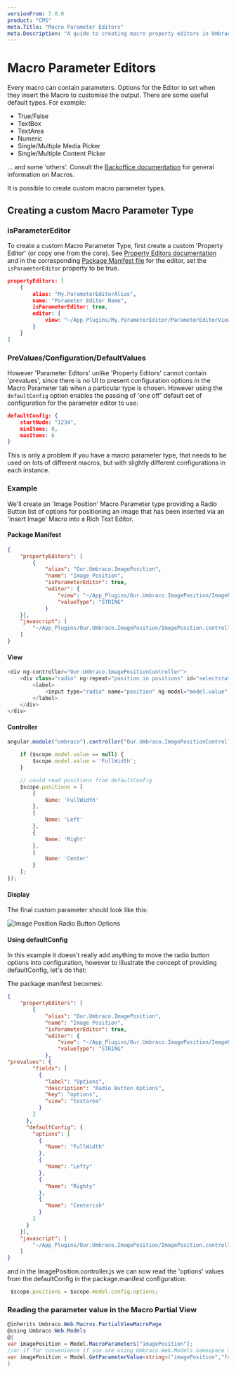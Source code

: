 ```yaml
---
versionFrom: 7.0.0
product: "CMS"
meta.Title: "Macro Parameter Editors"
meta.Description: "A guide to creating macro property editors in Umbraco"
---
```


# Macro Parameter Editors

Every macro can contain parameters. Options for the Editor to set when they insert the Macro to customise the output. There are some useful default types.  For example:

* True/False
* TextBox
* TextArea
* Numeric
* Single/Multiple Media Picker
* Single/Multiple Content Picker

... and some 'others'.  Consult the [Backoffice documentation](../../Getting-Started/Backoffice/index.md) for general information on Macros.

It is possible to create custom macro parameter types.

## Creating a custom Macro Parameter Type

### isParameterEditor

To create a custom Macro Parameter Type, first create a custom 'Property Editor' (or copy one from the core). See [Property Editors documentation](../../Extending/Property-Editors/index.md) and in the corresponding [Package Manifest file](../../Extending/Property-Editors/Package-Manifest/index.md) for the editor, set the `isParameterEditor` property to be true.

```json
propertyEditors: [
    {
        alias: "My.ParameterEditorAlias",
        name: "Parameter Editor Name",
        isParameterEditor: true,
        editor: {
            view: "~/App_Plugins/My.ParameterEditor/ParameterEditorView.html"
        }
    }
]
```

### PreValues/Configuration/DefaultValues

However 'Parameter Editors' unlike 'Property Editors' cannot contain 'prevalues', since there is no UI to present configuration options in the Macro Parameter tab when a particular type is chosen. However using the `defaultConfig` option enables the passing of 'one off' default set of configuration for the parameter editor to use:

```json
defaultConfig: {
    startNode: "1234",
    minItems: 0,
    maxItems: 6
}
```

This is only a problem if you have a macro parameter type, that needs to be used on lots of different macros, but with slightly different configurations in each instance.

### Example

We'll create an 'Image Position' Macro Parameter type providing a Radio Button list of options for positioning an image that has been inserted via an 'Insert Image' Macro into a Rich Text Editor.

#### Package Manifest

```json
{
    "propertyEditors": [
        {
            "alias": "Our.Umbraco.ImagePosition",
            "name": "Image Position",
            "isParameterEditor": true,
            "editor": {
                "view": "~/App_Plugins/Our.Umbraco.ImagePosition/ImagePosition.html",
                "valueType": "STRING"
            }
    }],
    "javascript": [
        "~/App_Plugins/Our.Umbraco.ImagePosition/ImagePosition.controller.js"
    ]
}
```

#### View

```csharp
<div ng-controller="Our.Umbraco.ImagePositionController">
    <div class="radio" ng-repeat="position in positions" id="selectstatus-{{position.Name}}">
        <label>
            <input type="radio" name="position" ng-model="model.value" value="{{position.Name}}">{{position.Name}}
        </label>
    </div>
</div>
```

#### Controller

```javascript
angular.module("umbraco").controller("Our.Umbraco.ImagePositionController", function ($scope) {

    if ($scope.model.value == null) {
        $scope.model.value = 'FullWidth';
    }

    // could read positions from defaultConfig
    $scope.positions = [
        {
            Name: 'FullWidth'
        },
        {
            Name: 'Left'
        },
        {
            Name: 'Right'
        },
        {
            Name: 'Center'
        }
    ];
});
```

#### Display

The final custom parameter should look like this:

![Image Position Radio Button Options](images/image-position-v8.png)

#### Using defaultConfig

In this example it doesn't really add anything to move the radio button options into configuration, however to illustrate the concept of providing defaultConfig, let's do that:

The package manifest becomes:

```json
{
    "propertyEditors": [
        {
            "alias": "Our.Umbraco.ImagePosition",
            "name": "Image Position",
            "isParameterEditor": true,
            "editor": {
                "view": "~/App_Plugins/Our.Umbraco.ImagePosition/ImagePosition.html",
                "valueType": "STRING"
            },
"prevalues": {
        "fields": [
          {
            "label": "Options",
            "description": "Radio Button Options",
            "key": "options",
            "view": "textarea"
          }
        ]
      },
      "defaultConfig": {
        "options": [
          {
            "Name": "FullWidth"
          },
          {
            "Name": "Lefty"
          },
          {
            "Name": "Righty"
          },
          {
            "Name": "Centerish"
          }
        ]
      }
    }],
    "javascript": [
        "~/App_Plugins/Our.Umbraco.ImagePosition/ImagePosition.controller.js"
    ]
}
```

and in the ImagePosition.controller.js we can now read the 'options' values from the defaultConfig in the package.manifest configuration:

```javascript
 $scope.positions = $scope.model.config.options;
```

### Reading the parameter value in the Macro Partial View

```csharp
@inherits Umbraco.Web.Macros.PartialViewMacroPage
@using Umbraco.Web.Models
@{
var imagePosition = Model.MacroParameters["imagePosition"];
//or if for convenience if you are using Umbraco.Web.Models namespace there is a GetParameterValue extension method, which allows a default value to be specified if the parameter is not provided:
var imagePosition = Model.GetParameterValue<string>("imagePosition","full-width");
}
```
